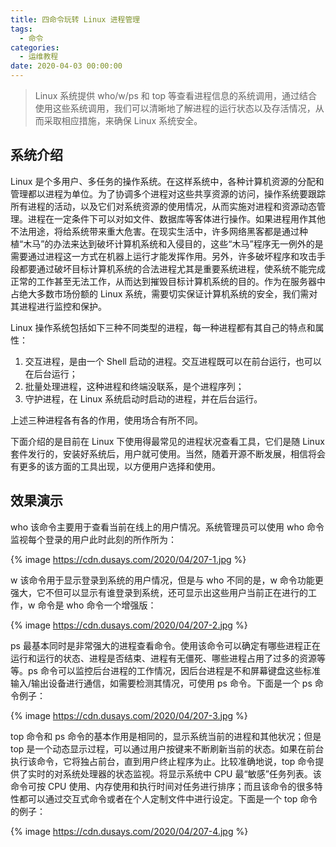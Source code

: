 ```yaml
---
title: 四命令玩转 Linux 进程管理
tags:
  - 命令
categories:
  - 运维教程
date: 2020-04-03 00:00:00
---
```


> Linux 系统提供 who/w/ps 和 top 等查看进程信息的系统调用，通过结合使用这些系统调用，我们可以清晰地了解进程的运行状态以及存活情况，从而采取相应措施，来确保 Linux 系统安全。

<!-- more -->

## 系统介绍

Linux 是个多用户、多任务的操作系统。在这样系统中，各种计算机资源的分配和管理都以进程为单位。为了协调多个进程对这些共享资源的访问，操作系统要跟踪所有进程的活动，以及它们对系统资源的使用情况，从而实施对进程和资源动态管理。进程在一定条件下可以对如文件、数据库等客体进行操作。如果进程用作其他不法用途，将给系统带来重大危害。在现实生活中，许多网络黑客都是通过种植“木马”的办法来达到破坏计算机系统和入侵目的，这些“木马”程序无一例外的是需要通过进程这一方式在机器上运行才能发挥作用。另外，许多破坏程序和攻击手段都要通过破坏目标计算机系统的合法进程尤其是重要系统进程，使系统不能完成正常的工作甚至无法工作，从而达到摧毁目标计算机系统的目的。作为在服务器中占绝大多数市场份额的 Linux 系统，需要切实保证计算机系统的安全，我们需对其进程进行监控和保护。

Linux 操作系统包括如下三种不同类型的进程，每一种进程都有其自己的特点和属性：

1. 交互进程，是由一个 Shell 启动的进程。交互进程既可以在前台运行，也可以在后台运行；
2. 批量处理进程，这种进程和终端没联系，是个进程序列；
3. 守护进程，在 Linux 系统启动时启动的进程，并在后台运行。

上述三种进程各有各的作用，使用场合有所不同。

下面介绍的是目前在 Linux 下使用得最常见的进程状况查看工具，它们是随 Linux 套件发行的，安装好系统后，用户就可使用。当然，随着开源不断发展，相信将会有更多的该方面的工具出现，以方便用户选择和使用。

## 效果演示

who 该命令主要用于查看当前在线上的用户情况。系统管理员可以使用 who 命令监视每个登录的用户此时此刻的所作所为：

{% image https://cdn.dusays.com/2020/04/207-1.jpg %}

w 该命令用于显示登录到系统的用户情况，但是与 who 不同的是，w 命令功能更强大，它不但可以显示有谁登录到系统，还可显示出这些用户当前正在进行的工作，w 命令是 who 命令一个增强版：

{% image https://cdn.dusays.com/2020/04/207-2.jpg %}

ps 最基本同时是非常强大的进程查看命令。使用该命令可以确定有哪些进程正在运行和运行的状态、进程是否结束、进程有无僵死、哪些进程占用了过多的资源等等。ps 命令可以监控后台进程的工作情况，因后台进程是不和屏幕键盘这些标准输入/输出设备进行通信，如需要检测其情况，可使用 ps 命令。下面是一个 ps 命令例子：

{% image https://cdn.dusays.com/2020/04/207-3.jpg %}

top 命令和 ps 命令的基本作用是相同的，显示系统当前的进程和其他状况；但是 top 是一个动态显示过程，可以通过用户按键来不断刷新当前的状态。如果在前台执行该命令，它将独占前台，直到用户终止程序为止。比较准确地说，top 命令提供了实时的对系统处理器的状态监视。将显示系统中 CPU 最“敏感”任务列表。该命令可按 CPU 使用、内存使用和执行时间对任务进行排序；而且该命令的很多特性都可以通过交互式命令或者在个人定制文件中进行设定。下面是一个 top 命令的例子：

{% image https://cdn.dusays.com/2020/04/207-4.jpg %}